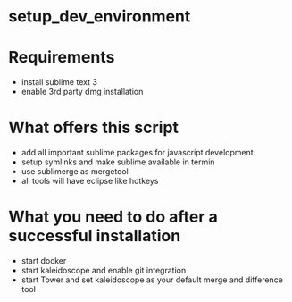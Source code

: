 # setup_dev_environment

# Requirements
- install sublime text 3
- enable 3rd party dmg installation

# What offers this script
- add all important sublime packages for javascript development
- setup symlinks and make sublime available in termin
- use sublimerge as mergetool
- all tools will have eclipse like hotkeys

# What you need to do after a successful installation
- start docker
- start kaleidoscope and enable git integration
- start Tower and set kaleidoscope as your default merge and difference tool